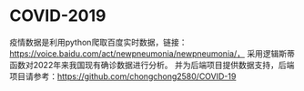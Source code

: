 # COVID-2019
疫情数据是利用python爬取百度实时数据，链接：https://voice.baidu.com/act/newpneumonia/newpneumonia/，
采用逻辑斯蒂函数对2022年来我国现有确诊数据进行分析。 
并为后端项目提供数据支持，后端项目请参考：https://github.com/chongchong2580/COVID-19
